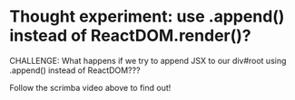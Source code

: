 # Thought experiment: use .append() instead of ReactDOM.render()?


CHALLENGE:  What happens if we try to append JSX to our div#root using .append() instead of ReactDOM???

Follow the scrimba video above to find out!